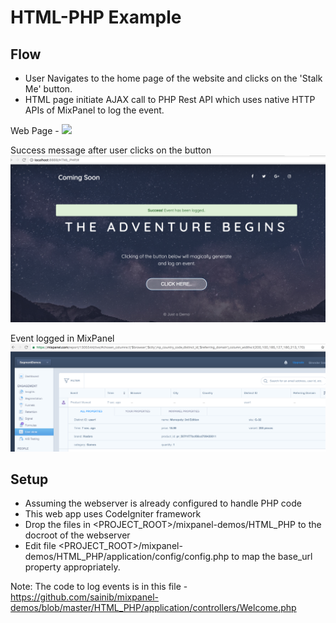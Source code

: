 # HTML-PHP Example



## Flow 

* User Navigates to the home page of the website and clicks on the 'Stalk Me' button. 
* HTML page initiate AJAX call to PHP Rest API which uses native HTTP APIs of MixPanel to log the event. 

Web Page - 
<img src="https://github.com/sainib/mixpanel-demos/blob/master/HTML_PHP/1-webpage_sample.png">

Success message after user clicks on the button 
<img src="https://github.com/sainib/mixpanel-demos/blob/master/HTML_PHP/2-webpage_sample.png">

Event logged in MixPanel 
<img src="https://github.com/sainib/mixpanel-demos/blob/master/HTML_PHP/3-webpage_sample.png">

## Setup 

* Assuming the webserver is already configured to handle PHP code
* This web app uses CodeIgniter framework
* Drop the files in <PROJECT_ROOT>/mixpanel-demos/HTML_PHP to the docroot of the webserver
* Edit file <PROJECT_ROOT>/mixpanel-demos/HTML_PHP/application/config/config.php to map the base_url property appropriately. 

Note: The code to log events is in this file - https://github.com/sainib/mixpanel-demos/blob/master/HTML_PHP/application/controllers/Welcome.php

